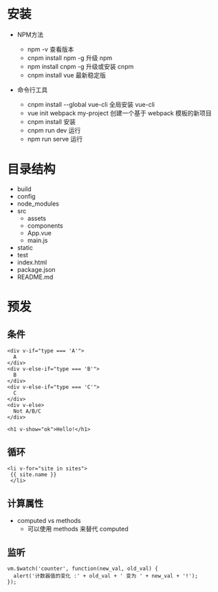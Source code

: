 # 安装
- NPM方法
  - npm -v  查看版本
  - cnpm install npm -g  升级 npm
  - npm install cnpm -g  升级或安装 cnpm
  - cnpm install vue  最新稳定版

- 命令行工具
  - cnpm install --global vue-cli    全局安装 vue-cli
  - vue init webpack my-project      创建一个基于 webpack 模板的新项目
  - cnpm install 安装   
  - cnpm run dev 运行
  - npm run serve 运行

# 目录结构
- build
- config
- node_modules
- src
  - assets
  - components
  - App.vue
  - main.js
- static
- test
- index.html
- package.json
- README.md


# 预发

## 条件
```
<div v-if="type === 'A'">
  A
</div>
<div v-else-if="type === 'B'">
  B
</div>
<div v-else-if="type === 'C'">
  C
</div>
<div v-else>
  Not A/B/C
</div>

<h1 v-show="ok">Hello!</h1>
```
## 循环
```
<li v-for="site in sites">
 {{ site.name }}
 </li>
```

## 计算属性
- computed vs methods
  - 可以使用 methods 来替代 computed

## 监听
```
vm.$watch('counter', function(new_val, old_val) {
  alert('计数器值的变化 :' + old_val + ' 变为 ' + new_val + '!');
});
```
